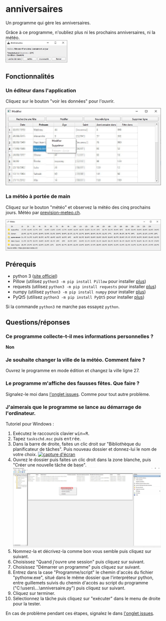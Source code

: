 <h1>anniversaires</h1>
Un programme qui gère les anniversaires.

Grâce à ce programme, n'oubliez plus ni les prochains anniversaires, ni la météo.  
[<img width=200 alt="capture de l'écran d'accueil"
src="https://github.com/sev1527/anniversaires/blob/main/metadata/capture_accueil.jpg?raw=true">](https://github.com/sev1527/anniversaires/blob/main/metadata/capture_accueil.jpg?raw=true)

<h2>Fonctionnalités</h2>
<h3>Un éditeur dans l'application</h3>
<p>Cliquez sur le bouton "voir les données" pour l'ouvrir.</p>
<a href="https://github.com/sev1527/anniversaires/blob/main/metadata/capture_modifier.jpg"><img src="https://github.com/sev1527/anniversaires/blob/main/metadata/capture_modifier.jpg" alt="capture de l'écran de modifications"></a>
<h3>La météo à portée de main</h3>
<p>Cliquez sur le bouton "météo" et observez la météo des cinq prochains jours. Météo par <a href="https://prevision-meteo.ch/">prevision-meteo.ch</a>.</p>
<a href="https://github.com/sev1527/anniversaires/blob/main/metadata/capture_météo.jpg"><img src="https://github.com/sev1527/anniversaires/blob/main/metadata/capture_météo.jpg" alt="capture de l'écran d'affichage de la météo"></a>

<h2>Prérequis</h2>
<ul>
  <li>python 3 (<a href="https://www.python.org/" target="_blank">site officiel</a>)</li>
  <li>Pillow (utilisez <code>python3 -m pip install Pillow</code> pour installer <a href="https://pillow.readthedocs.io/en/stable/installation.html" rel="help" target="_blank">plus</a>)</li>
  <li>requests (utilisez <code>python3 -m pip install requests</code> pour installer <a href="https://pypi.org/project/requests/" rel="help" target="_blank">plus</a>)</li>
  <li>numpy (utilisez <code>python3 -m pip install numpy</code> pour installer <a href="https://pypi.org/project/numpy/" rel="help" target="_blank">plus</a>)</li>
  <li>PyQt5 (utilisez <code>python3 -m pip install PyQt5</code> pour installer <a href="https://pypi.org/project/PyQt5/" rel="help" target="_blank">plus</a>)</li>
</ul>
<p>Si la commande <code>python3</code> ne marche pas essayez <code>python</code>.</p>

<h2>Questions/réponses</h2>
<h3>Ce programme collecte-t-il mes informations personnelles ?</h3>
<p><strong>Non</strong></p>
<h3>Je souhaite changer la ville de la météo. Comment faire ?</h3>
<p>Ouvrez le programme en mode édition et changez la ville ligne 27.</p>
<h3>Le programme m'affiche des fausses fêtes. Que faire ?</h3>
<p>Signalez-le moi dans <a href="https://github.com/sev1527/anniversaires/issues">l'onglet issues</a>. Comme pour tout autre problème.</p>
<h3>J'aimerais que le programme se lance au démarrage de l'ordinateur.</h3>
<p>Tutoriel pour Windows :</p>
<ol>
  <li>Exécutez le raccourcis clavier <kbd>win</kbd>+<kbd>R</kbd>.</li>
  <li>Tapez <code>taskschd.msc</code> puis <kbd>entrée</kbd>.</li>
  <li>Dans la barre de droite, faites un clic droit sur "Bibliothèque du planificateur de tâches". Puis nouveau dossier et donnez-lui le nom de votre choix. <a href="https://github.com/sev1527/anniversaires/blob/main/metadata/capture_tâche_nouveau_dossier.jpg"><img src="https://github.com/sev1527/anniversaires/blob/main/metadata/capture_tâche_nouveau_dossier.jpg" alt="capture d'écran"></a></li>
  <li>Ouvrez le dossier puis faites un clic droit dans la zone blanche, puis "Créer une nouvelle tâche de base". <a href="https://github.com/sev1527/anniversaires/blob/main/metadata/capture_tâche_nouvelle_tâche.jpg"><img src="https://github.com/sev1527/anniversaires/blob/main/metadata/capture_tâche_nouvelle_tâche.jpg" alt="capture d'écran"></a></li>
  <li>Nommez-la et décrivez-la comme bon vous semble puis cliquez sur suivant.</li>
  <li>Choisissez "Quand j'ouvre une session" puis cliquez sur suivant.</li>
  <li>Choisissez "Démarrer un programme" puis cliquez sur suivant.</li>
  <li>Entrez dans la case "Programme/script" le chemin d'accès du fichier "pythonw.exe", situé dans le même dossier que l'interpréteur python, entre guillemets suivis du chemin d'accès au script du programme ("C:\users\...\anniversaire.py") puis cliquez sur suivant.</li>
  <li>Cliquez sur terminer.</li>
  <li>Sélectionnez la tâche puis cliquez sur "exécuter" dans le menu de droite pour la tester.</li>
</ol>
<p>En cas de problème pendant ces étapes, signalez le dans <a href="https://github.com/sev1527/anniversaires/issues">l'onglet issues</a>.</p>
